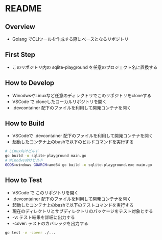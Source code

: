 # README
## Overview
- Golang でCLIツールを作成する際にベースとなるリポジトリ

## First Step
- このリポジトリ内の sqlite-playground を任意のプロジェクト名に置換する

## How to Develop
- WinodwsやLinuxなど任意のディレクトリでこのリポジトリをcloneする
- VSCode で cloneしたローカルリポジトリを開く
- .devcontainer 配下のファイルを利用して開発コンテナを開く

## How to Build
- VSCodeで .devcontainer 配下のファイルを利用して開発コンテナを開く
- 起動したコンテナ上のbashで以下のビルドコマンドを実行する

```bash
# Linux向けビルド
go build -o sqlite-playground main.go
# Winodws向けビルド
GOOS=windows GOARCH=amd64 go build -o sqlite-playground.exe main.go
```

## How to Test
- VSCode で このリポジトリを開く
- .devcontainer 配下のファイルを利用して開発コンテナを開く
- 起動したコンテナ上のbashで以下のテストコマンドを実行する
- 現在のディレクトリとサブディレクトリのパッケージをテスト対象とする
- -v: テスト結果を詳細に出力する
- -cover: テストのカバレッジを出力する

```bash
go test -v -cover ./...
```
